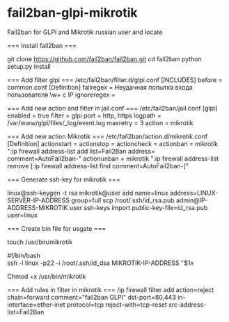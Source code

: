 # fail2ban-glpi-mikrotik
Fail2ban for GLPI and Mikrotik russian user and locate

=== Install fail2ban ===

git clone https://github.com/fail2ban/fail2ban.git
cd fail2ban
python setup.py install

=== Add filter glpi ===
/etc/fail2ban/filter.d/glpi.conf
[INCLUDES]
before = common.conf
[Definition]
failregex =  Неудачная попытка входа пользователя \w+ с IP <HOST>
ignoreregex =

=== Add new action and filter in jail.conf ===
/etc/fail2ban/jail.conf
[glpi]
enabled = true
filter = glpi
port = http, https
logpath = /var/www/glpi/files/_log/event.log
maxretry = 3
action = mikrotik

=== Add new action Mikrotik ===
/etc/fail2ban/action.d/mikrotik.conf
[Definition]
actionstart =
actionstop =
actioncheck =
actionban = mikrotik ":ip firewall address-list add list=Fail2Ban address=<ip> comment=AutoFail2ban-<ip>"
actionunban = mikrotik ":ip firewall address-list remove [:ip firewall address-list find comment=AutoFail2ban-<ip>]”

=== Generate ssh-key for mikrotik ===

linux@ssh-keygen -t rsa
mikrotik@user add name=linux address=LINUX-SERVER-IP-ADDRESS group=full
scp /root/.ssh/id_rsa.pub admin@IP-ADDRESS-MIKROTIK
user ssh-keys import public-key-file=id_rsa.pub user=linux

=== Create bin file for usgate ===

touch /usr/bin/mikrotik

#!/bin/bash 						
ssh -l linux -p22 -i /root/.ssh/id_dsa MIKROTIK-IP-ADDRESS "$1»

Chmod +x /usr/bin/mikrotik

=== Add rules in filter in mikrotik ===
/ip firewall filter add action=reject chain=forward comment="fail2ban GLPI" dst-port=80,443 in-interface=ether-inet protocol=tcp reject-with=tcp-reset src-address-list=Fail2Ban




